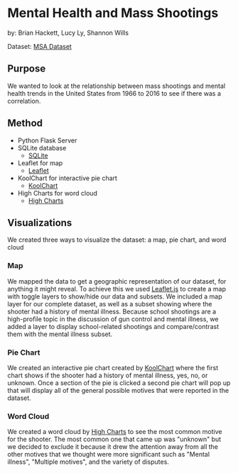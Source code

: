 # Mental Health and Mass Shootings 
by: Brian Hackett, Lucy Ly, Shannon Wills

Dataset: [MSA Dataset](https://github.com/StanfordGeospatialCenter/MSA)

## Purpose
We wanted to look at the relationship between mass shootings and mental health trends in the United States from 1966 to 2016 to see if there was a correlation.

## Method
* Python Flask Server
* SQLite database
  - [SQLite](https://www.sqlite.org/index.html)
* Leaflet for map
  - [Leaflet](https://leafletjs.com)
* KoolChart for interactive pie chart
  - [KoolChart](https://www.koolchart.com)
* High Charts for word cloud
  - [High Charts](https://www.highcharts.com)

## Visualizations
We created three ways to visualize the dataset: a map, pie chart, and word cloud

### Map
We mapped the data to get a geographic representation of our dataset, for anything it might reveal. To achieve this we used [Leaflet.js](https://leafletjs.com) to create a map with toggle layers to show/hide our data and subsets. We included a map layer for our complete dataset, as well as a subset showing where the shooter had a history of mental illness. Because school shootings are a high-profile topic in the discussion of gun control and mental illness, we added a layer to display school-related shootings and compare/contrast them with the mental illness subset.

### Pie Chart
We created an interactive pie chart created by [KoolChart](https://www.koolchart.com) where the first chart shows if the shooter had a history of mental illness, yes, no, or unknown. Once a section of the pie is clicked a second pie chart will pop up that will display all of the general possible motives that were reported in the dataset.

### Word Cloud
We created a word cloud by [High Charts](https://www.highcharts.com) to see the most common motive for the shooter. The most common one that came up was "unknown" but we decided to exclude it because it drew the attention away from all the other motives that we thought were more significant such as "Mental illness", "Multiple motives", and the variety of disputes. 
